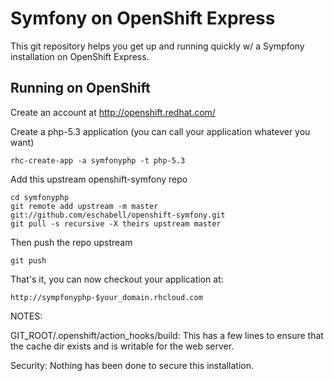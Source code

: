 Symfony on OpenShift Express
============================

This git repository helps you get up and running quickly w/ a Sympfony installation
on OpenShift Express.


Running on OpenShift
----------------------------

Create an account at http://openshift.redhat.com/

Create a php-5.3 application (you can call your application whatever you want)

    rhc-create-app -a symfonyphp -t php-5.3

Add this upstream openshift-symfony repo

    cd symfonyphp
    git remote add upstream -m master git://github.com/eschabell/openshift-symfony.git
    git pull -s recursive -X theirs upstream master
    
Then push the repo upstream

    git push

That's it, you can now checkout your application at:

    http://sympfonyphp-$your_domain.rhcloud.com


NOTES:

GIT_ROOT/.openshift/action_hooks/build:
  This has a few lines to ensure that the cache dir exists and is writable for the web server.

Security:
Nothing has been done to secure this installation.
